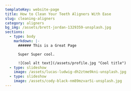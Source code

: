 ```yaml
---
templateKey: website-page
title: How to Clean Your Teeth Aligners With Ease
slug: cleaning-aligners
category: aligners
bg_img: /assets/brett-jordan-1329359-unsplash.jpg
sections:
  - type: body
    markdown: |-
      ###### This is a Great Page

      Super Super cool.

      ![Cool alt text](/assets/profile.jpg "Cool title")
  - type: slideshow
    image: /assets/lucas-ludwig-dh2ztme9kni-unsplash.jpg
  - type: slideshow
    image: /assets/cody-black-nm89mzvar5i-unsplash.jpg
---
```

